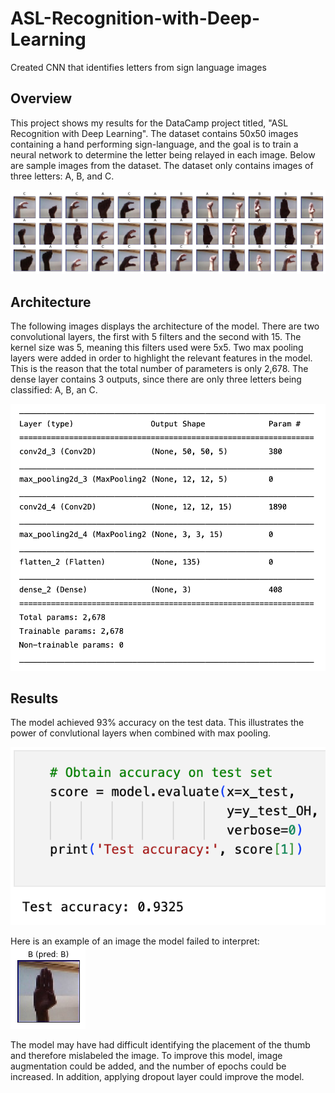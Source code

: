 # ASL-Recognition-with-Deep-Learning
Created CNN that identifies letters from sign language images

## Overview

This project shows my results for the DataCamp project titled, "ASL Recognition with Deep Learning". The dataset contains 50x50 images containing a hand performing sign-language, and the goal is to train a neural network to determine the letter being relayed in each image. Below are sample images from the dataset. The dataset only contains images of three letters: A, B, and C. 

![examples](images/images_example.png)

## Architecture

The following images displays the architecture of the model. There are two convolutional layers, the first with 5 filters and the second with 15. The kernel size was 5, meaning this filters used were 5x5. Two max pooling layers were added in order to highlight the relevant features in the model. This is the reason that the total number of parameters is only 2,678. The dense layer contains 3 outputs, since there are only three letters being classified: A, B, an C.

![architecture](images/architecture.png)


## Results

The model achieved 93% accuracy on the test data. This illustrates the power of convlutional layers when combined with max pooling.

![results](images/results.png)

Here is an example of an image the model failed to interpret: ![fail](images/image_fail.png)

The model may have had difficult identifying the placement of the thumb and therefore mislabeled the image. To improve this model, image augmentation could be added, and the number of epochs could be increased. In addition, applying dropout layer could improve the model.
